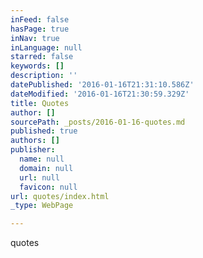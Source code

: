 ```yaml
---
inFeed: false
hasPage: true
inNav: true
inLanguage: null
starred: false
keywords: []
description: ''
datePublished: '2016-01-16T21:31:10.586Z'
dateModified: '2016-01-16T21:30:59.329Z'
title: Quotes
author: []
sourcePath: _posts/2016-01-16-quotes.md
published: true
authors: []
publisher:
  name: null
  domain: null
  url: null
  favicon: null
url: quotes/index.html
_type: WebPage

---
```

quotes